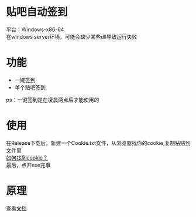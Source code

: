 # 贴吧自动签到
平台：Windows-x86-64  
在windows server环境，可能会缺少某些dll导致运行失败

# 功能
* 一键签到
* 单个贴吧签到

ps：一键签到是在凌晨两点后才能使用的

# 使用
在Release下载后，新建一个Cookie.txt文件，从浏览器找你的cookie,复制粘贴到文件里  
[如何找到cookie？](doc/如何获取你的Cookie.pdf)  
最后，点开exe完事

# 原理
查看[文档](doc/README.md)
